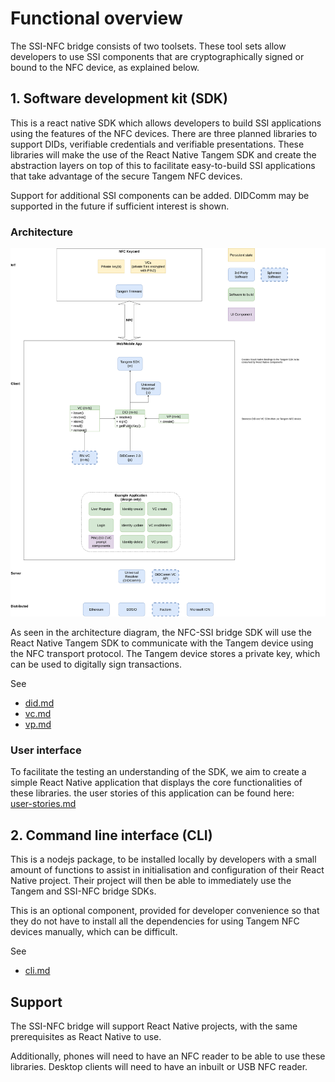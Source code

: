 # Functional overview
The SSI-NFC bridge  consists of two toolsets. These tool sets allow developers to use SSI components that are cryptographically signed or bound to the NFC device, as explained below.

## 1. Software development kit (SDK)
This is a react native SDK  which allows developers to build SSI  applications using the features of the NFC devices. There are three planned libraries to support DIDs, verifiable credentials and verifiable presentations.  These libraries will make  the use of the React Native Tangem SDK and create the abstraction layers on top of this to facilitate easy-to-build SSI applications that take advantage of the secure Tangem NFC devices.

Support for additional SSI components can be added. DIDComm may be supported in the future if sufficient interest is shown.

### Architecture
![Architecture](./architecture.png)

As seen in the architecture diagram, the NFC-SSI bridge SDK will use the React Native Tangem SDK to communicate with the Tangem device using the NFC transport protocol. The Tangem device stores a private key, which can be used to digitally sign transactions.

See
- [did.md](./did.md)
- [vc.md](./vc.md)
- [vp.md](./vp.md)

### User interface
To facilitate the testing an understanding of the SDK,  we aim to create a simple React Native  application that displays the core functionalities of these libraries.  the user stories of this application can be found here:
<br>
[user-stories.md](./user-stories.md)

## 2. Command line interface (CLI)
This is a nodejs package, to be installed locally by developers with a small amount of functions to assist in initialisation and configuration of their React Native project. Their project will then be able to immediately use the Tangem and SSI-NFC bridge SDKs.

This is an optional component, provided for developer convenience so that they do not have to install all the dependencies for using Tangem NFC devices manually, which can be difficult.

See
- [cli.md](./cli.md)

## Support
The SSI-NFC bridge will support React Native projects, with the same prerequisites as React Native to use.

Additionally, phones will need to have an NFC reader to be able to use these libraries. Desktop clients will need to have an inbuilt or USB NFC reader.